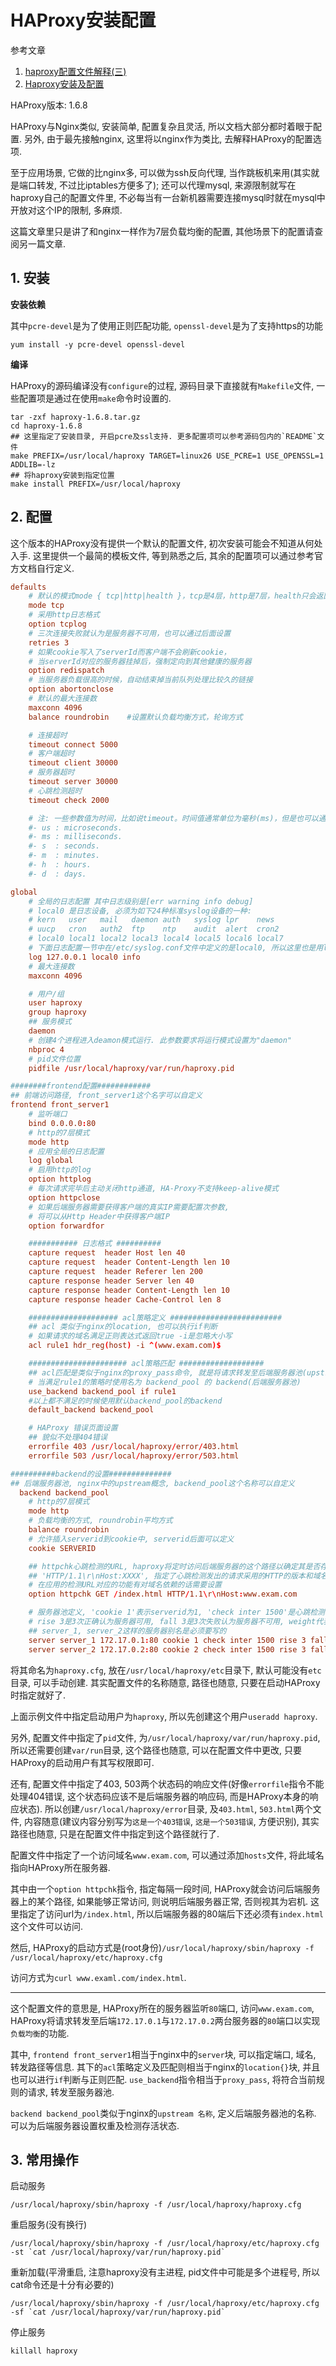 # HAProxy安装配置

参考文章

1. [haproxy配置文件解释(三)](http://noodle.blog.51cto.com/2925423/1795449)
2. [Haproxy安装及配置](http://johnsz.blog.51cto.com/525379/715922/)

HAProxy版本: 1.6.8

HAProxy与Nginx类似, 安装简单, 配置复杂且灵活, 所以文档大部分都时着眼于配置. 另外, 由于最先接触nginx, 这里将以nginx作为类比, 去解释HAProxy的配置选项.

至于应用场景, 它做的比nginx多, 可以做为ssh反向代理, 当作跳板机来用(其实就是端口转发, 不过比iptables方便多了); 还可以代理mysql, 来源限制就写在haproxy自己的配置文件里, 不必每当有一台新机器需要连接mysql时就在mysql中开放对这个IP的限制, 多麻烦.

这篇文章里只是讲了和nginx一样作为7层负载均衡的配置, 其他场景下的配置请查阅另一篇文章.

## 1. 安装

**安装依赖**

其中`pcre-devel`是为了使用正则匹配功能, `openssl-devel`是为了支持https的功能

```
yum install -y pcre-devel openssl-devel
```

**编译**

HAProxy的源码编译没有`configure`的过程, 源码目录下直接就有`Makefile`文件, 一些配置项是通过在使用`make`命令时设置的.

```console
tar -zxf haproxy-1.6.8.tar.gz
cd haproxy-1.6.8
## 这里指定了安装目录, 开启pcre及ssl支持. 更多配置项可以参考源码包内的`README`文件
make PREFIX=/usr/local/haproxy TARGET=linux26 USE_PCRE=1 USE_OPENSSL=1 ADDLIB=-lz
## 将haproxy安装到指定位置
make install PREFIX=/usr/local/haproxy
```

## 2. 配置

这个版本的HAProxy没有提供一个默认的配置文件, 初次安装可能会不知道从何处入手. 这里提供一个最简的模板文件, 等到熟悉之后, 其余的配置项可以通过参考官方文档自行定义.

```conf
defaults
    # 默认的模式mode { tcp|http|health }，tcp是4层，http是7层，health只会返回OK
    mode tcp
    # 采用http日志格式
    option tcplog
    # 三次连接失败就认为是服务器不可用，也可以通过后面设置
    retries 3
    # 如果cookie写入了serverId而客户端不会刷新cookie，
    # 当serverId对应的服务器挂掉后，强制定向到其他健康的服务器
    option redispatch
    # 当服务器负载很高的时候，自动结束掉当前队列处理比较久的链接
    option abortonclose
    # 默认的最大连接数
    maxconn 4096
    balance roundrobin    #设置默认负载均衡方式，轮询方式

    # 连接超时
    timeout connect 5000
    # 客户端超时
    timeout client 30000
    # 服务器超时
    timeout server 30000
    # 心跳检测超时
    timeout check 2000

    # 注: 一些参数值为时间，比如说timeout。时间值通常单位为毫秒(ms)，但是也可以通过加#后缀，来使用其他的单位。
    #- us : microseconds.
    #- ms : milliseconds.
    #- s  : seconds.
    #- m  : minutes.
    #- h  : hours.
    #- d  : days.

global
    # 全局的日志配置 其中日志级别是[err warning info debug]
    # local0 是日志设备, 必须为如下24种标准syslog设备的一种:                     
    # kern   user   mail   daemon auth   syslog lpr    news   
    # uucp   cron   auth2  ftp    ntp    audit  alert  cron2  
    # local0 local1 local2 local3 local4 local5 local6 local7
    # 下面日志配置一节中在/etc/syslog.conf文件中定义的是local0, 所以这里也是用local0
    log 127.0.0.1 local0 info
    # 最大连接数
    maxconn 4096

    # 用户/组
    user haproxy
    group haproxy
    ## 服务模式
    daemon
    # 创建4个进程进入deamon模式运行. 此参数要求将运行模式设置为"daemon"
    nbproc 4
    # pid文件位置
    pidfile /usr/local/haproxy/var/run/haproxy.pid

########frontend配置############
## 前端访问路径, front_server1这个名字可以自定义
frontend front_server1
    # 监听端口
    bind 0.0.0.0:80
    # http的7层模式
    mode http
    # 应用全局的日志配置
    log global
    # 启用http的log
    option httplog
    # 每次请求完毕后主动关闭http通道, HA-Proxy不支持keep-alive模式
    option httpclose
    # 如果后端服务器需要获得客户端的真实IP需要配置次参数,
    # 将可以从Http Header中获得客户端IP
    option forwardfor

    ########### 日志格式 ##########
    capture request  header Host len 40
    capture request  header Content-Length len 10
    capture request  header Referer len 200
    capture response header Server len 40
    capture response header Content-Length len 10
    capture response header Cache-Control len 8

    #################### acl策略定义 #########################
    ## acl 类似于nginx的location, 也可以执行if判断
    # 如果请求的域名满足正则表达式返回true -i是忽略大小写
    acl rule1 hdr_reg(host) -i ^(www.exam.com)$

    ###################### acl策略匹配 ###################
    ## acl匹配是类似于nginx的proxy_pass命令, 就是将请求转发至后端服务器池(upstream的概念)
    # 当满足rule1的策略时使用名为 backend_pool 的 backend(后端服务器池)
    use_backend backend_pool if rule1
    #以上都不满足的时候使用默认backend_pool的backend
    default_backend backend_pool

    # HAProxy 错误页面设置
    ## 貌似不处理404错误
    errorfile 403 /usr/local/haproxy/error/403.html
    errorfile 503 /usr/local/haproxy/error/503.html

##########backend的设置##############
## 后端服务器池, nginx中的upstream概念, backend_pool这个名称可以自定义
  backend backend_pool
    # http的7层模式
    mode http
    # 负载均衡的方式, roundrobin平均方式
    balance roundrobin
    # 允许插入serverid到cookie中, serverid后面可以定义
    cookie SERVERID

    ## httpchk心跳检测的URL, haproxy将定时访问后端服务器的这个路径以确定其是否存活
    ## 'HTTP/1.1\r\nHost:XXXX', 指定了心跳检测发出的请求采用的HTTP的版本和域名
    # 在应用的检测URL对应的功能有对域名依赖的话需要设置
    option httpchk GET /index.html HTTP/1.1\r\nHost:www.exam.com

    # 服务器池定义, 'cookie 1'表示serverid为1, 'check inter 1500'是心跳检测的频率
    # rise 3是3次正确认为服务器可用, fall 3是3次失败认为服务器不可用, weight代表权重
    ## server_1, server_2这样的服务器别名是必须要写的
    server server_1 172.17.0.1:80 cookie 1 check inter 1500 rise 3 fall 3 weight 1
    server server_2 172.17.0.2:80 cookie 2 check inter 1500 rise 3 fall 3 weight 1
```

将其命名为`haproxy.cfg`, 放在`/usr/local/haproxy/etc`目录下, 默认可能没有`etc`目录, 可以手动创建. 其实配置文件的名称随意, 路径也随意, 只要在启动HAProxy时指定就好了.

上面示例文件中指定启动用户为`haproxy`, 所以先创建这个用户`useradd haproxy`.

另外, 配置文件中指定了`pid`文件, 为`/usr/local/haproxy/var/run/haproxy.pid`, 所以还需要创建`var/run`目录, 这个路径也随意, 可以在配置文件中更改, 只要HAProxy的启动用户有其写权限即可.

还有, 配置文件中指定了403, 503两个状态码的响应文件(好像`errorfile`指令不能处理404错误, 这个状态码应该不是后端服务器的响应码, 而是HAProxy本身的响应状态). 所以创建`/usr/local/haproxy/error`目录, 及`403.html`, `503.html`两个文件, 内容随意(建议内容分别写为`这是一个403错误`, `这是一个503错误`, 方便识别), 其实路径也随意, 只是在配置文件中指定到这个路径就行了.

配置文件中指定了一个访问域名`www.exam.com`, 可以通过添加`hosts`文件, 将此域名指向HAProxy所在服务器.

其中由一个`option httpchk`指令, 指定每隔一段时间, HAProxy就会访问后端服务器上的某个路径, 如果能够正常访问, 则说明后端服务器正常, 否则视其为宕机. 这里指定了访问url为`/index.html`, 所以后端服务器的80端后下还必须有`index.html`这个文件可以访问.

然后, HAProxy的启动方式是(root身份)`/usr/local/haproxy/sbin/haproxy -f /usr/local/haproxy/etc/haproxy.cfg`

访问方式为`curl www.examl.com/index.html`.

------

这个配置文件的意思是, HAProxy所在的服务器监听`80`端口, 访问`www.exam.com`, HAProxy将请求转发至后端`172.17.0.1`与`172.17.0.2`两台服务器的`80`端口以实现`负载均衡`的功能.

其中, `frontend front_server1`相当于nginx中的`server`块, 可以指定端口, 域名, 转发路径等信息. 其下的`acl`策略定义及匹配则相当于nginx的`location{}`块, 并且也可以进行`if`判断与正则匹配. `use_backend`指令相当于`proxy_pass`, 将符合当前规则的请求, 转发至服务器池.

`backend backend_pool`类似于nginx的`upstream 名称`, 定义后端服务器池的名称. 可以为后端服务器设置权重及检测存活状态.

## 3. 常用操作

启动服务

```
/usr/local/haproxy/sbin/haproxy -f /usr/local/haproxy/haproxy.cfg
```

重启服务(没有换行)

```
/usr/local/haproxy/sbin/haproxy -f /usr/local/haproxy/etc/haproxy.cfg -st `cat /usr/local/haproxy/var/run/haproxy.pid`
```

重新加载(平滑重启, 注意haproxy没有主进程, pid文件中可能是多个进程号, 所以cat命令还是十分有必要的)

```
/usr/local/haproxy/sbin/haproxy -f /usr/local/haproxy/etc/haproxy.cfg -sf `cat /usr/local/haproxy/var/run/haproxy.pid`  
```

停止服务

```
killall haproxy
```
